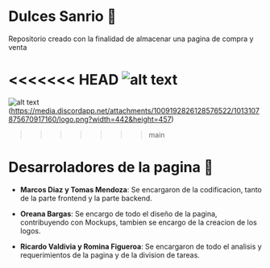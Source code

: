 # Dulces Sanrio 🧁

Repositorio creado con la finalidad de almacenar una pagina de compra y venta

<<<<<<< HEAD
![alt text](https://media.discordapp.net/attachments/1009192826128576522/1013107875670917160/logo.png?width=442&height=457)
=======
![alt text](../prototipo/public/img/assets/logo.png)(https://media.discordapp.net/attachments/1009192826128576522/1013107875670917160/logo.png?width=442&height=457)
>>>>>>> main

# Desarroladores de la pagina 🍔

 * **Marcos Diaz y Tomas Mendoza**: Se encargaron de la codificacion, tanto de la parte frontend y la parte backend.
  
 * **Oreana Bargas**: Se encargo de todo el diseño de la pagina, contribuyendo con Mockups, tambien se encargo de la creacion de los logos.
  
 * **Ricardo Valdivia y Romina Figueroa**: Se encargaron de todo el analisis y requerimientos de la pagina y de la division de tareas.